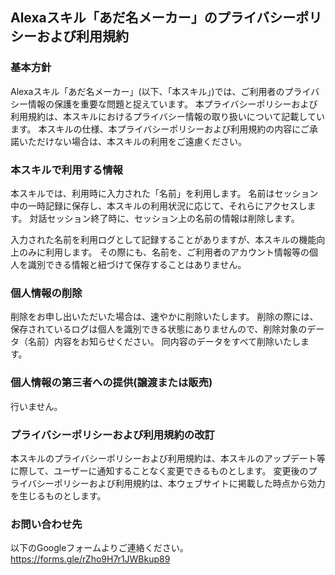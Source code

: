 ## Alexaスキル「あだ名メーカー」のプライバシーポリシーおよび利用規約

### 基本方針

Alexaスキル「あだ名メーカー」(以下、「本スキル」)では、ご利用者のプライバシー情報の保護を重要な問題と捉えています。
本プライバシーポリシーおよび利用規約は、本スキルにおけるプライバシー情報の取り扱いについて記載しています。
本スキルの仕様、本プライバシーポリシーおよび利用規約の内容にご承諾いただけない場合は、本スキルの利用をご遠慮ください。

### 本スキルで利用する情報

本スキルでは、利用時に入力された「名前」を利用します。
名前はセッション中の一時記録に保存し、本スキルの利用状況に応じて、それらにアクセスします。
対話セッション終了時に、セッション上の名前の情報は削除します。

入力された名前を利用ログとして記録することがありますが、本スキルの機能向上のみに利用します。
その際にも、名前を、ご利用者のアカウント情報等の個人を識別できる情報と紐づけて保存することはありません。

### 個人情報の削除

削除をお申し出いただいた場合は、速やかに削除いたします。
削除の際には、保存されているログは個人を識別できる状態にありませんので、削除対象のデータ（名前）内容をお知らせください。
同内容のデータをすべて削除いたします。

### 個人情報の第三者への提供(譲渡または販売)

行いません。

### プライバシーポリシーおよび利用規約の改訂

本スキルのプライバシーポリシーおよび利用規約は、本スキルのアップデート等に際して、ユーザーに通知することなく変更できるものとします。
変更後のプライバシーポリシーおよび利用規約は、本ウェブサイトに掲載した時点から効力を生じるものとします。

### お問い合わせ先

以下のGoogleフォームよりご連絡ください。
https://forms.gle/rZho9H7r1JWBkup89
